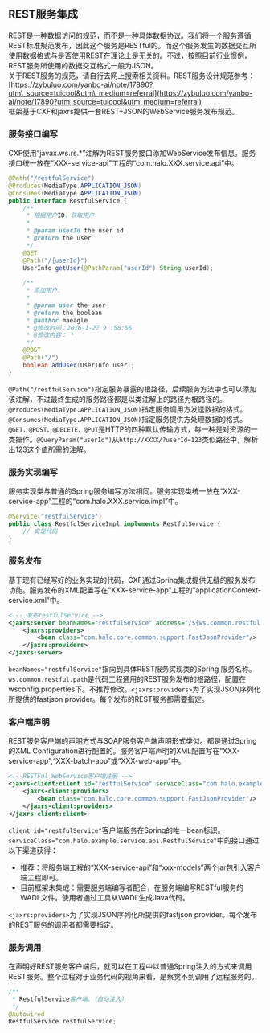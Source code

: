 ## REST服务集成

REST是一种数据访问的规范，而不是一种具体数据协议。我们将一个服务遵循REST标准规范发布，因此这个服务是RESTful的。而这个服务发生的数据交互所使用数据格式与是否使用REST在理论上是无关的。不过，按照目前行业惯例，REST服务所使用的数据交互格式一般为JSON。  
关于REST服务的规范，请自行去网上搜索相关资料。REST服务设计规范参考：[https://zybuluo.com/yanbo-ai/note/17890?utm\_source=tuicool&utm\_medium=referral](https://zybuluo.com/yanbo-ai/note/17890?utm_source=tuicool&utm_medium=referral)  
框架基于CXF和jaxrs提供一套REST+JSON的WebService服务发布规范。

### 服务接口编写

CXF使用“javax.ws.rs.\*”注解为REST服务接口添加WebService发布信息。服务接口统一放在“XXX-service-api”工程的“com.halo.XXX.service.api”中。

```java
@Path("/restfulService")
@Produces(MediaType.APPLICATION_JSON)
@Consumes(MediaType.APPLICATION_JSON)
public interface RestfulService {
    /**
     * 根据用户ID，获取用户.
     *
     * @param userId the user id
     * @return the user
     */
    @GET
    @Path("/{userId}")
    UserInfo getUser(@PathParam("userId") String userId);
    
    /**
     * 添加用户.
     *
     * @param user the user
     * @return the boolean
     * @author maeagle
     * @修改时间：2016-1-27 9 :58:56
     * @修改内容： *
     */
    @POST
    @Path("/")
    boolean addUser(UserInfo user);
}
```

`@Path("/restfulService")`指定服务暴露的根路径，后续服务方法中也可以添加该注解，不过最终生成的服务路径都是以类注解上的路径为根路径的。  
`@Produces(MediaType.APPLICATION_JSON)`指定服务调用方发送数据的格式。`@Consumes(MediaType.APPLICATION_JSON)`指定服务提供方处理数据的格式。  
`@GET，@POST，@DELETE，@PUT`是HTTP的四种默认传输方式，每一种是对资源的一类操作。`@QueryParam("userId")`从`http://XXXX/?userId=123`类似路径中，解析出123这个值所需的注解。

### 服务实现编写

服务实现类与普通的Spring服务编写方法相同。服务实现类统一放在“XXX-service-app”工程的“com.halo.XXX.service.impl”中。

```java
@Service("restfulService")
public class RestfulServiceImpl implements RestfulService {
    // 实现代码
}
```

### 服务发布

基于现有已经写好的业务实现的代码，CXF通过Spring集成提供无缝的服务发布功能。服务发布的XML配置写在“XXX-service-app”工程的“applicationContext-service.xml”中。

```xml
<!-- 发布restfulService -->
<jaxrs:server beanNames="restfulService" address="/${ws.common.restful.path}">
    <jaxrs:providers>
        <bean class="com.halo.core.common.support.FastJsonProvider"/>
    </jaxrs:providers>
</jaxrs:server>
```

`beanNames="restfulService"`指向到具体REST服务实现类的Spring 服务名称。`ws.common.restful.path`是代码工程通用的REST服务发布的根路径，配置在wsconfig.properties下。不推荐修改。`<jaxrs:providers>`为了实现JSON序列化所提供的fastjson provider。每个发布的REST服务都需要指定。

### 客户端声明

REST服务客户端的声明方式与SOAP服务客户端声明形式类似。都是通过Spring的XML Configuration进行配置的。服务客户端声明的XML配置写在“XXX-service-app”,“XXX-batch-app”或“XXX-web-app”中。

```xml
<!--RESTFul WebService客户端注册 -->
<jaxrs-client:client id="restfulService" serviceClass="com.halo.example.service.api.RestfulService" address="http://${ws.client.example.address}/${ws.protocol.rest.path}">
    <jaxrs-client:providers>
        <bean class="com.halo.core.common.support.FastJsonProvider"/>
    </jaxrs-client:providers>
</jaxrs-client:client>
```

`client id="restfulService"`客户端服务在Spring的唯一bean标识。`serviceClass="com.halo.example.service.api.RestfulService"`中的接口通过以下渠道获得：

* 推荐：将服务端工程的“XXX-service-api”和“xxx-models”两个jar包引入客户端工程即可。
* 目前框架未集成：需要服务端编写者配合，在服务端编写RESTful服务的WADL文件。使用者通过工具从WADL生成Java代码。

`<jaxrs:providers>`为了实现JSON序列化所提供的fastjson provider。每个发布的REST服务的调用者都需要指定。

### 服务调用

在声明好REST服务客户端后，就可以在工程中以普通Spring注入的方式来调用REST服务。整个过程对于业务代码的视角来看，是察觉不到调用了远程服务的。

```java
/**
 * RestfulService客户端.（自动注入）
 */
@Autowired
RestfulService restfulService;
```



